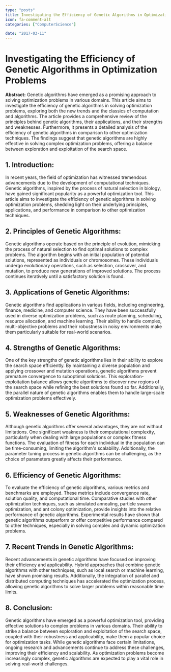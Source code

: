 ```yaml
---
type: "posts"
title: Investigating the Efficiency of Genetic Algorithms in Optimization Problems
icon: fa-comment-alt
categories: ["ComputerScience"]

date: "2017-03-11"
---
```




# Investigating the Efficiency of Genetic Algorithms in Optimization Problems

**Abstract:**
Genetic algorithms have emerged as a promising approach to solving optimization problems in various domains. This article aims to investigate the efficiency of genetic algorithms in solving optimization problems, exploring both the new trends and the classics of computation and algorithms. The article provides a comprehensive review of the principles behind genetic algorithms, their applications, and their strengths and weaknesses. Furthermore, it presents a detailed analysis of the efficiency of genetic algorithms in comparison to other optimization techniques. The findings suggest that genetic algorithms are highly effective in solving complex optimization problems, offering a balance between exploration and exploitation of the search space.

## 1. Introduction:
In recent years, the field of optimization has witnessed tremendous advancements due to the development of computational techniques. Genetic algorithms, inspired by the process of natural selection in biology, have gained significant popularity as a powerful optimization tool. This article aims to investigate the efficiency of genetic algorithms in solving optimization problems, shedding light on their underlying principles, applications, and performance in comparison to other optimization techniques.

## 2. Principles of Genetic Algorithms:
Genetic algorithms operate based on the principle of evolution, mimicking the process of natural selection to find optimal solutions to complex problems. The algorithm begins with an initial population of potential solutions, represented as individuals or chromosomes. These individuals undergo evolutionary operations, such as selection, crossover, and mutation, to produce new generations of improved solutions. The process continues iteratively until a satisfactory solution is found.

## 3. Applications of Genetic Algorithms:
Genetic algorithms find applications in various fields, including engineering, finance, medicine, and computer science. They have been successfully used in diverse optimization problems, such as route planning, scheduling, resource allocation, and machine learning. Their ability to handle complex, multi-objective problems and their robustness in noisy environments make them particularly suitable for real-world scenarios.

## 4. Strengths of Genetic Algorithms:
One of the key strengths of genetic algorithms lies in their ability to explore the search space efficiently. By maintaining a diverse population and applying crossover and mutation operations, genetic algorithms prevent premature convergence to suboptimal solutions. This exploration-exploitation balance allows genetic algorithms to discover new regions of the search space while refining the best solutions found so far. Additionally, the parallel nature of genetic algorithms enables them to handle large-scale optimization problems effectively.

## 5. Weaknesses of Genetic Algorithms:
Although genetic algorithms offer several advantages, they are not without limitations. One significant weakness is their computational complexity, particularly when dealing with large populations or complex fitness functions. The evaluation of fitness for each individual in the population can be time-consuming, limiting the algorithm's scalability. Additionally, the parameter tuning process in genetic algorithms can be challenging, as the choice of parameters greatly affects their performance.

## 6. Efficiency of Genetic Algorithms:
To evaluate the efficiency of genetic algorithms, various metrics and benchmarks are employed. These metrics include convergence rate, solution quality, and computational time. Comparative studies with other optimization techniques, such as simulated annealing, particle swarm optimization, and ant colony optimization, provide insights into the relative performance of genetic algorithms. Experimental results have shown that genetic algorithms outperform or offer competitive performance compared to other techniques, especially in solving complex and dynamic optimization problems.

## 7. Recent Trends in Genetic Algorithms:
Recent advancements in genetic algorithms have focused on improving their efficiency and applicability. Hybrid approaches that combine genetic algorithms with other techniques, such as local search or machine learning, have shown promising results. Additionally, the integration of parallel and distributed computing techniques has accelerated the optimization process, allowing genetic algorithms to solve larger problems within reasonable time limits.

## 8. Conclusion:
Genetic algorithms have emerged as a powerful optimization tool, providing effective solutions to complex problems in various domains. Their ability to strike a balance between exploration and exploitation of the search space, coupled with their robustness and applicability, make them a popular choice for optimization tasks. While genetic algorithms face certain limitations, ongoing research and advancements continue to address these challenges, improving their efficiency and scalability. As optimization problems become increasingly complex, genetic algorithms are expected to play a vital role in solving real-world challenges.